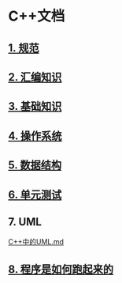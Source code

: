 # C++文档

## [1. 规范](https://github.com/niu0217/Documents/blob/main/C%2B%2B/standard/Readme.md)

## [2. 汇编知识](https://github.com/niu0217/Documents/blob/main/C%2B%2B/assembly/Readme.md)

## [3. 基础知识](https://github.com/niu0217/Documents/blob/main/C%2B%2B/base/Readme.md)

## [4. 操作系统](https://github.com/niu0217/Documents/blob/main/C%2B%2B/operatingsystem/Readme.md)

## [5. 数据结构](https://github.com/niu0217/Documents/blob/main/C%2B%2B/datastructure/Readme.md)

## [6. 单元测试](https://github.com/niu0217/Documents/blob/main/C%2B%2B/unittest/Readme.md)

## 7. UML

[C++中的UML.md](https://github.com/niu0217/Documents/blob/main/C%2B%2B/C%2B%2B中的UML.md)

## [8. 程序是如何跑起来的](https://www.bilibili.com/cheese/play/ss10626?csource=common_hp_favorite_null&spm_id_from=333.999.0.0)

